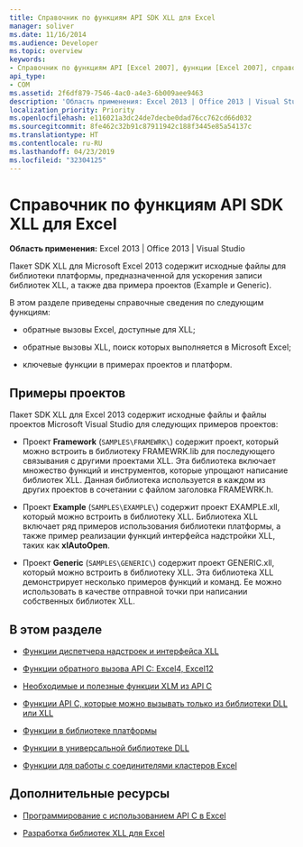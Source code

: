 ```yaml
---
title: Справочник по функциям API SDK XLL для Excel
manager: soliver
ms.date: 11/16/2014
ms.audience: Developer
ms.topic: overview
keywords:
- Справочник по функциям API [Excel 2007], функции [Excel 2007], справочник [Excel 2007], пакет средств разработки XLL для Excel 2007, справочник
api_type:
- COM
ms.assetid: 2f6df879-7546-4ac0-a4e3-6b009aee9463
description: 'Область применения: Excel 2013 | Office 2013 | Visual Studio'
localization_priority: Priority
ms.openlocfilehash: e116021a3dc24de7decbe0dad76cc762cd66d032
ms.sourcegitcommit: 8fe462c32b91c87911942c188f3445e85a54137c
ms.translationtype: HT
ms.contentlocale: ru-RU
ms.lasthandoff: 04/23/2019
ms.locfileid: "32304125"
---
```

# <a name="excel-xll-sdk-api-function-reference"></a>Справочник по функциям API SDK XLL для Excel

**Область применения:** Excel 2013 | Office 2013 | Visual Studio 
  
Пакет SDK XLL для Microsoft Excel 2013 содержит исходные файлы для библиотеки платформы, предназначенной для ускорения записи библиотек XLL, а также два примера проектов (Example и Generic). 
  
В этом разделе приведены справочные сведения по следующим функциям:
  
- обратные вызовы Excel, доступные для XLL;
    
- обратные вызовы XLL, поиск которых выполняется в Microsoft Excel;
    
- ключевые функции в примерах проектов и платформ.
    
## <a name="sample-projects"></a>Примеры проектов

Пакет SDK XLL для Excel 2013 содержит исходные файлы и файлы проектов Microsoft Visual Studio для следующих примеров проектов:
  
- Проект **Framework** (`SAMPLES\FRAMEWRK\`) содержит проект, который можно встроить в библиотеку FRAMEWRK.lib для последующего связывания с другими проектами XLL. Эта библиотека включает множество функций и инструментов, которые упрощают написание библиотек XLL. Данная библиотека используется в каждом из других проектов в сочетании с файлом заголовка FRAMEWRK.h.
    
- Проект **Example** (`SAMPLES\EXAMPLE\`) содержит проект EXAMPLE.xll, который можно встроить в библиотеку XLL. Библиотека XLL включает ряд примеров использования библиотеки платформы, а также пример реализации функций интерфейса надстройки XLL, таких как **xlAutoOpen**.
    
- Проект **Generic** (`SAMPLES\GENERIC\`) содержит проект GENERIC.xll, который можно встроить в библиотеку XLL. Эта библиотека XLL демонстрирует несколько примеров функций и команд. Ее можно использовать в качестве отправной точки при написании собственных библиотек XLL.
    
## <a name="in-this-section"></a>В этом разделе

- [Функции диспетчера надстроек и интерфейса XLL](add-in-manager-and-xll-interface-functions.md)
  
- [Функции обратного вызова API C: Excel4, Excel12](c-api-callback-functions-excel4-excel12.md)
  
- [Необходимые и полезные функции XLM из API C](essential-and-useful-c-api-xlm-functions.md)
  
- [Функции API C, которые можно вызывать только из библиотеки DLL или XLL](c-api-functions-that-can-be-called-only-from-a-dll-or-xll.md)
  
- [Функции в библиотеке платформы](functions-in-the-framework-library.md)
  
- [Функции в универсальной библиотеке DLL](functions-in-the-generic-dll.md)
  
- [Функции для работы с соединителями кластеров Excel](excel-cluster-connector-functions.md)
  
## <a name="see-also"></a>Дополнительные ресурсы

- [Программирование с использованием API C в Excel](programming-with-the-c-api-in-excel.md)
  
- [Разработка библиотек XLL для Excel](developing-excel-xlls.md)

